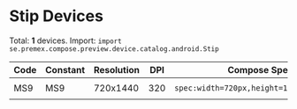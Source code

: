 # Stip Devices

Total: **1** devices. Import: `import se.premex.compose.preview.device.catalog.android.Stip`

| Code | Constant | Resolution | DPI | Compose Spec | Preview Usage |
|------|----------|------------|-----|-------------|---------------|
| MS9 | MS9 | 720x1440 | 320 | `spec:width=720px,height=1440px,dpi=320` | `@Preview(device = Stip.MS9)` |

<!-- Generated automatically. Do not edit manually. -->
